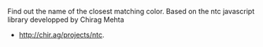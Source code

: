Find out the name of the closest matching color. Based on the
ntc javascript library developped by Chirag Mehta
- http://chir.ag/projects/ntc.